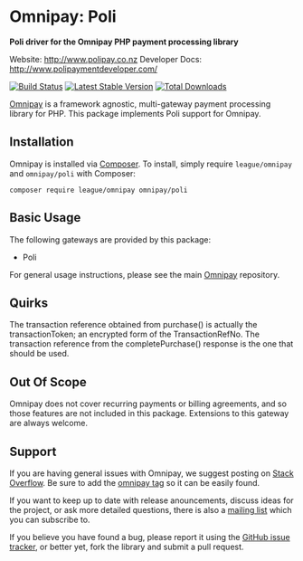# Omnipay: Poli

**Poli driver for the Omnipay PHP payment processing library**

Website: http://www.polipay.co.nz
Developer Docs: http://www.polipaymentdeveloper.com/

[![Build Status](https://travis-ci.org/bbe-io/omnipay-poli.png?branch=master)](https://travis-ci.org/bbe-io/omnipay-poli)
[![Latest Stable Version](https://poser.pugx.org/bbe-io/omnipay-poli/version.png)](https://packagist.org/packages/bbe-io/omnipay-Poli)
[![Total Downloads](https://poser.pugx.org/bbe-io/omnipay-poli/d/total.png)](https://packagist.org/packages/bbe-io/omnipay-poli)

[Omnipay](https://github.com/thephpleague/omnipay) is a framework agnostic, multi-gateway payment
processing library for PHP. This package implements Poli support for Omnipay.

## Installation

Omnipay is installed via [Composer](http://getcomposer.org/). To install, simply require `league/omnipay` and `omnipay/poli` with Composer:

```
composer require league/omnipay omnipay/poli
```

## Basic Usage

The following gateways are provided by this package:

* Poli

For general usage instructions, please see the main [Omnipay](https://github.com/thephpleague/omnipay)
repository.

## Quirks

The transaction reference obtained from purchase() is actually the transactionToken; an encrypted form of the TransactionRefNo. The transaction reference from the completePurchase() response is the one that should be used.

## Out Of Scope

Omnipay does not cover recurring payments or billing agreements, and so those features are not included in this package. Extensions to this gateway are always welcome.

## Support

If you are having general issues with Omnipay, we suggest posting on
[Stack Overflow](http://stackoverflow.com/). Be sure to add the
[omnipay tag](http://stackoverflow.com/questions/tagged/omnipay) so it can be easily found.

If you want to keep up to date with release anouncements, discuss ideas for the project,
or ask more detailed questions, there is also a [mailing list](https://groups.google.com/forum/#!forum/omnipay) which
you can subscribe to.

If you believe you have found a bug, please report it using the [GitHub issue tracker](https://github.com/bbe-io/omnipay-poli/issues), or better yet, fork the library and submit a pull request.
